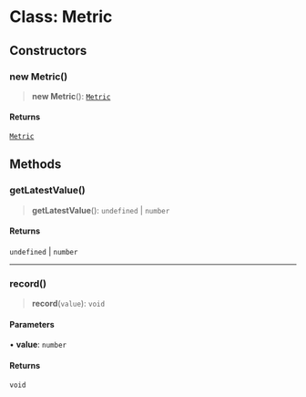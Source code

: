 # Class: Metric

## Constructors

### new Metric()

> **new Metric**(): [`Metric`](Metric.md)

#### Returns

[`Metric`](Metric.md)

## Methods

### getLatestValue()

> **getLatestValue**(): `undefined` \| `number`

#### Returns

`undefined` \| `number`

***

### record()

> **record**(`value`): `void`

#### Parameters

• **value**: `number`

#### Returns

`void`
